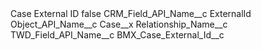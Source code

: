 <?xml version="1.0" encoding="UTF-8"?>
<CustomMetadata xmlns="http://soap.sforce.com/2006/04/metadata" xmlns:xsi="http://www.w3.org/2001/XMLSchema-instance" xmlns:xsd="http://www.w3.org/2001/XMLSchema">
    <label>Case External ID</label>
    <protected>false</protected>
    <values>
        <field>CRM_Field_API_Name__c</field>
        <value xsi:type="xsd:string">ExternalId</value>
    </values>
    <values>
        <field>Object_API_Name__c</field>
        <value xsi:type="xsd:string">Case__x</value>
    </values>
    <values>
        <field>Relationship_Name__c</field>
        <value xsi:nil="true"/>
    </values>
    <values>
        <field>TWD_Field_API_Name__c</field>
        <value xsi:type="xsd:string">BMX_Case_External_Id__c</value>
    </values>
</CustomMetadata>
